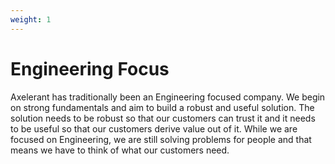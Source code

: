 ```yaml
---
weight: 1
---
```


# Engineering Focus

Axelerant has traditionally been an Engineering focused company. We begin on strong fundamentals and aim to build a robust and useful solution. The solution needs to be robust so that our customers can trust it and it needs to be useful so that our customers derive value out of it. While we are focused on Engineering, we are still solving problems for people and that means we have to think of what our customers need.
